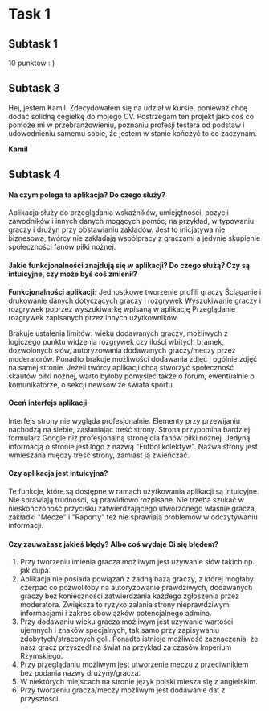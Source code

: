 # Task 1

## Subtask 1

10 punktów : )

## Subtask 3

Hej, jestem Kamil. Zdecydowałem się na udział w kursie, ponieważ chcę dodać solidną cegiełkę do mojego CV. Postrzegam ten projekt jako coś co pomoże mi w przebranżowieniu, poznaniu profesji testera od podstaw i udowodnieniu samemu sobie, że jestem w stanie kończyć to co zaczynam.

**Kamil**

## Subtask 4 ##

#### Na czym polega ta aplikacja? Do czego służy?
Aplikacja służy do przeglądania wskaźników, umiejętności, pozycji zawodników i innych danych mogących pomóc, na przykład,  w typowaniu graczy i drużyn przy obstawianiu zakładów. Jest to inicjatywa nie biznesowa, twórcy nie zakładają współpracy z graczami a jedynie skupienie społeczności fanów piłki nożnej.

#### Jakie funkcjonalności znajdują się w aplikacji? Do czego służą? Czy są intuicyjne, czy może byś coś zmienił?
**Funkcjonalności aplikacji:** 
Jednostkowe tworzenie profili graczy
Ściąganie i drukowanie danych dotyczących graczy i rozgrywek
Wyszukiwanie graczy i rozgrywek poprzez wyszukiwarkę wpisaną w aplikację
Przeglądanie rozgrywek zapisanych przez innych użytkowników

Brakuje ustalenia limitów: wieku dodawanych graczy, możliwych z logiczego punktu widzenia rozgrywek czy ilości wbitych bramek, dozwolonych słów, autoryzowania dodawanych graczy/meczy przez moderatorów. Ponadto brakuje możliwości dodawania zdjęć i ogólnie zdjęć na samej stronie. Jeżeli twórcy aplikacji chcą stworzyć społeczność skautów piłki nożnej, warto byłoby pomyśleć także o forum, ewentualnie o komunikatorze, o sekcji newsów ze świata sportu.

#### Oceń interfejs aplikacji
Interfejs strony nie wygląda profesjonalnie. Elementy przy przewijaniu nachodzą na siebie, zasłaniając treść strony. Strona przypomina bardziej formularz Google niż profesjonalną stronę dla fanów piłki nożnej. Jedyną informacją o stronie jest logo z nazwą "Futbol kolektyw". Nazwa strony jest wmieszana między treść strony, zamiast ją zwieńczać.

#### Czy aplikacja jest intuicyjna?
Te funkcje, które są dostępne w ramach użytkowania aplikacji są intuicyjne. Nie sprawiają trudności, są prawidłowo rozpisane. Nie trzeba szukać w nieskończoność przycisku zatwierdzającego utworzonego właśnie gracza, zakładki "Mecze" i "Raporty" też nie sprawiają problemów w odczytywaniu informacji.


#### Czy zauważasz jakieś błędy? Albo coś wydaje Ci się błędem?
1. Przy tworzeniu imienia gracza możliwym jest używanie słów takich np. jak dupa. 
2. Aplikacja nie posiada powiązań z żadną bazą graczy, z której mogłaby czerpać co pozwoliłoby na autoryzowanie prawdziwych, dodawanych graczy bez konieczności zatwierdzania każdego zgłoszenia przez moderatora. Zwiększa to ryzyko zalania strony nieprawdziwymi informacjami i zakres obowiązków potencjalnego admina.
3. Przy dodawaniu wieku gracza możliwym jest używanie wartości ujemnych i znaków specjalnych, tak samo przy zapisywaniu zdobytych/straconych goli. Ponadto istnieje możliwość zaznaczenia, że nasz gracz przyszedł na świat na przykład za czasów Imperium Rzymskiego.
4. Przy przeglądaniu możliwym jest utworzenie meczu z przeciwnikiem bez podania nazwy drużyny/gracza.
5. W niektórych miejscach na stronie język polski miesza się z angielskim.
6. Przy tworzeniu gracza/meczy możliwym jest dodawanie dat z przyszłości.
